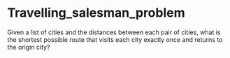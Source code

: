 # Travelling_salesman_problem
Given a list of cities and the distances between each pair of cities, what is the shortest possible route that visits each city exactly once and returns to the origin city?

